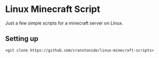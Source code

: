 # Linux Minecraft Script

Just a few simple scripts for a minecraft server on Linux.

## Setting up

`<git clone https://github.com/cranstonide/linux-minecraft-scripts>`
